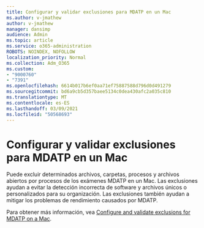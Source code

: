 ```yaml
---
title: Configurar y validar exclusiones para MDATP en un Mac
ms.author: v-jmathew
author: v-jmathew
manager: dansimp
audience: Admin
ms.topic: article
ms.service: o365-administration
ROBOTS: NOINDEX, NOFOLLOW
localization_priority: Normal
ms.collection: Adm_O365
ms.custom:
- "9000760"
- "7391"
ms.openlocfilehash: 6614b017b6ef0aa71ef75887588d796d0d491279
ms.sourcegitcommit: bd6a9cb5d357baee5134c0dea430afc2a035c810
ms.translationtype: MT
ms.contentlocale: es-ES
ms.lasthandoff: 03/09/2021
ms.locfileid: "50568693"
---
```

# <a name="configure-and-validate-exclusions-for-mdatp-on-a-mac"></a>Configurar y validar exclusiones para MDATP en un Mac

Puede excluir determinados archivos, carpetas, procesos y archivos abiertos por procesos de los exámenes MDATP en un Mac. Las exclusiones ayudan a evitar la detección incorrecta de software y archivos únicos o personalizados para su organización. Las exclusiones también ayudan a mitigar los problemas de rendimiento causados por MDATP.

Para obtener más información, vea [Configure and validate exclusions for MDATP on a Mac](https://go.microsoft.com/fwlink/?linkid=2144616).
